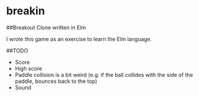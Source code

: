 # breakin

##Breakout Clone written in Elm

I wrote this game as an exercise to learn the Elm language.

##TODO

- Score
- High score
- Paddle collision is a bit weird (e.g. if the ball collides with the side of the paddle, bounces back to the top)
- Sound
